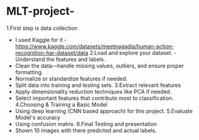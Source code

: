 # MLT-project-
1.First step is data collection
  - I used Kaggle for it - https://www.kaggle.com/datasets/meetnagadia/human-action-recognition-har-dataset/data
2.Load and explore your dataset. 
  -Understand the features and labels.
  - Clean the data—handle missing values, outliers, and ensure proper formatting.
  - Normalize or standardize features if needed.
  - Split data into training and testing sets.
3.Extract relevant features
  - Apply dimensionality reduction techniques like PCA if needed.
  - Select important features that contribute most to classification.
4.Choosing & Training a Basic Model 
  - Using deep learning (CNN based approach) for this project.
5.Evaluate Model's accuracy 
  - Using confusion matrix.
6.Final Testing and presentation 
  - Shown 10 images with there predicted and actual labels. 
